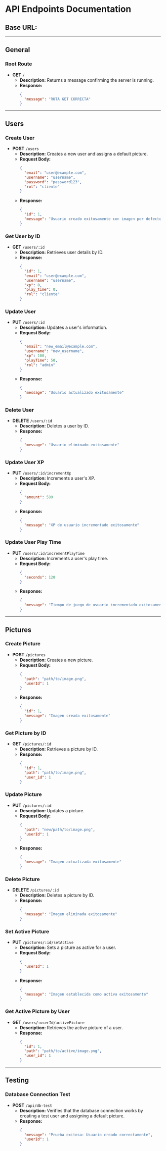 # API Endpoints Documentation

## Base URL:

---

## General

### **Root Route**
- **GET** `/`
  - **Description:** Returns a message confirming the server is running.
  - **Response:**
    ```json
    {
      "message": "RUTA GET CORRECTA"
    }
    ```

---

## Users

### **Create User**
- **POST** `/users`
  - **Description:** Creates a new user and assigns a default picture.
  - **Request Body:**
    ```json
    {
      "email": "user@example.com",
      "username": "username",
      "password": "password123",
      "rol": "cliente"
    }
    ```
  - **Response:**
    ```json
    {
      "id": 1,
      "message": "Usuario creado exitosamente con imagen por defecto"
    }
    ```

### **Get User by ID**
- **GET** `/users/:id`
  - **Description:** Retrieves user details by ID.
  - **Response:**
    ```json
    {
      "id": 1,
      "email": "user@example.com",
      "username": "username",
      "xp": 0,
      "play_time": 0,
      "rol": "cliente"
    }
    ```

### **Update User**
- **PUT** `/users/:id`
  - **Description:** Updates a user's information.
  - **Request Body:**
    ```json
    {
      "email": "new_email@example.com",
      "username": "new_username",
      "xp": 100,
      "playTime": 50,
      "rol": "admin"
    }
    ```
  - **Response:**
    ```json
    {
      "message": "Usuario actualizado exitosamente"
    }
    ```

### **Delete User**
- **DELETE** `/users/:id`
  - **Description:** Deletes a user by ID.
  - **Response:**
    ```json
    {
      "message": "Usuario eliminado exitosamente"
    }
    ```

### **Update User XP**
- **PUT** `/users/:id/incrementXp`
  - **Description:** Increments a user's XP.
  - **Request Body:**
    ```json
    {
      "amount": 500
    }
    ```
  - **Response:**
    ```json
    {
      "message": "XP de usuario incrementado exitosamente"
    }
    ```

### **Update User Play Time**
- **PUT** `/users/:id/incrementPlayTime`
  - **Description:** Increments a user's play time.
  - **Request Body:**
    ```json
    {
      "seconds": 120
    }
    ```
  - **Response:**
    ```json
    {
      "message": "Tiempo de juego de usuario incrementado exitosamente"
    }
    ```

---

## Pictures

### **Create Picture**
- **POST** `/pictures`
  - **Description:** Creates a new picture.
  - **Request Body:**
    ```json
    {
      "path": "path/to/image.png",
      "userId": 1
    }
    ```
  - **Response:**
    ```json
    {
      "id": 1,
      "message": "Imagen creada exitosamente"
    }
    ```

### **Get Picture by ID**
- **GET** `/pictures/:id`
  - **Description:** Retrieves a picture by ID.
  - **Response:**
    ```json
    {
      "id": 1,
      "path": "path/to/image.png",
      "user_id": 1
    }
    ```

### **Update Picture**
- **PUT** `/pictures/:id`
  - **Description:** Updates a picture.
  - **Request Body:**
    ```json
    {
      "path": "new/path/to/image.png",
      "userId": 1
    }
    ```
  - **Response:**
    ```json
    {
      "message": "Imagen actualizada exitosamente"
    }
    ```

### **Delete Picture**
- **DELETE** `/pictures/:id`
  - **Description:** Deletes a picture by ID.
  - **Response:**
    ```json
    {
      "message": "Imagen eliminada exitosamente"
    }
    ```

### **Set Active Picture**
- **PUT** `/pictures/:id/setActive`
  - **Description:** Sets a picture as active for a user.
  - **Request Body:**
    ```json
    {
      "userId": 1
    }
    ```
  - **Response:**
    ```json
    {
      "message": "Imagen establecida como activa exitosamente"
    }
    ```

### **Get Active Picture by User**
- **GET** `/users/:userId/activePicture`
  - **Description:** Retrieves the active picture of a user.
  - **Response:**
    ```json
    {
      "id": 1,
      "path": "path/to/active/image.png",
      "user_id": 1
    }
    ```

---

## Testing

### **Database Connection Test**
- **POST** `/api/db-test`
  - **Description:** Verifies that the database connection works by creating a test user and assigning a default picture.
  - **Response:**
    ```json
    {
      "message": "Prueba exitosa: Usuario creado correctamente",
      "userId": 1
    }
    ```

